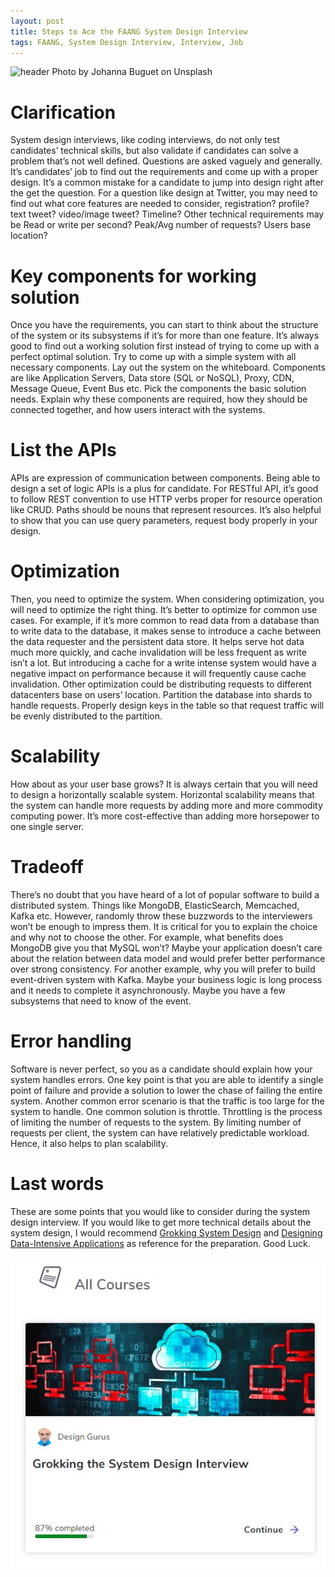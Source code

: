 ```yaml
---
layout: post
title: Steps to Ace the FAANG System Design Interview
tags: FAANG, System Design Interview, Interview, Job
---
```


![header](https://miro.medium.com/max/1400/0*QjEv1GdiUIcWnJQK)
Photo by Johanna Buguet on Unsplash


# Clarification

System design interviews, like coding interviews, do not only test candidates’ technical skills, but also validate if candidates can solve a problem that’s not well defined. Questions are asked vaguely and generally. It’s candidates’ job to find out the requirements and come up with a proper design. It’s a common mistake for a candidate to jump into design right after the get the question. For a question like design at Twitter, you may need to find out what core features are needed to consider, registration? profile? text tweet? video/image tweet? Timeline? Other technical requirements may be Read or write per second? Peak/Avg number of requests? Users base location?

# Key components for working solution

Once you have the requirements, you can start to think about the structure of the system or its subsystems if it’s for more than one feature. It’s always good to find out a working solution first instead of trying to come up with a perfect optimal solution. Try to come up with a simple system with all necessary components. Lay out the system on the whiteboard. Components are like Application Servers, Data store (SQL or NoSQL), Proxy, CDN, Message Queue, Event Bus etc. Pick the components the basic solution needs. Explain why these components are required, how they should be connected together, and how users interact with the systems.

# List the APIs

APIs are expression of communication between components. Being able to design a set of logic APIs is a plus for candidate. For RESTful API, it’s good to follow REST convention to use HTTP verbs proper for resource operation like CRUD. Paths should be nouns that represent resources. It’s also helpful to show that you can use query parameters, request body properly in your design.

# Optimization

Then, you need to optimize the system. When considering optimization, you will need to optimize the right thing. It’s better to optimize for common use cases. For example, if it’s more common to read data from a database than to write data to the database, it makes sense to introduce a cache between the data requester and the persistent data store. It helps serve hot data much more quickly, and cache invalidation will be less frequent as write isn’t a lot. But introducing a cache for a write intense system would have a negative impact on performance because it will frequently cause cache invalidation. Other optimization could be distributing requests to different datacenters base on users’ location. Partition the database into shards to handle requests. Properly design keys in the table so that request traffic will be evenly distributed to the partition.

# Scalability

How about as your user base grows? It is always certain that you will need to design a horizontally scalable system. Horizontal scalability means that the system can handle more requests by adding more and more commodity computing power. It’s more cost-effective than adding more horsepower to one single server.

# Tradeoff

There’s no doubt that you have heard of a lot of popular software to build a distributed system. Things like MongoDB, ElasticSearch, Memcached, Kafka etc. However, randomly throw these buzzwords to the interviewers won’t be enough to impress them. It is critical for you to explain the choice and why not to choose the other. For example, what benefits does MongoDB give you that MySQL won’t? Maybe your application doesn’t care about the relation between data model and would prefer better performance over strong consistency. For another example, why you will prefer to build event-driven system with Kafka. Maybe your business logic is long process and it needs to complete it asynchronously. Maybe you have a few subsystems that need to know of the event.

# Error handling

Software is never perfect, so you as a candidate should explain how your system handles errors. One key point is that you are able to identify a single point of failure and provide a solution to lower the chase of failing the entire system. Another common error scenario is that the traffic is too large for the system to handle. One common solution is throttle. Throttling is the process of limiting the number of requests to the system. By limiting number of requests per client, the system can have relatively predictable workload. Hence, it also helps to plan scalability.

# Last words

These are some points that you would like to consider during the system design interview. If you would like to get more technical details about the system design, I would recommend [Grokking System Design](https://www.educative.io/courses/grokking-the-system-design-interview?aff=VEzk) and [Designing Data-Intensive Applications](https://www.amazon.com/gp/product/1449373321/ref=as_li_tl?ie=UTF8&camp=1789&creative=9325&creativeASIN=1449373321&linkCode=as2&tag=blog023b-20&linkId=c2a54da05c554be38ae17a0a7c1a0046) as reference for the preparation. Good Luck.

![alt](/images/Grokking.JPG)
